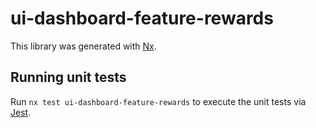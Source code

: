 # ui-dashboard-feature-rewards

This library was generated with [Nx](https://nx.dev).

## Running unit tests

Run `nx test ui-dashboard-feature-rewards` to execute the unit tests via [Jest](https://jestjs.io).
